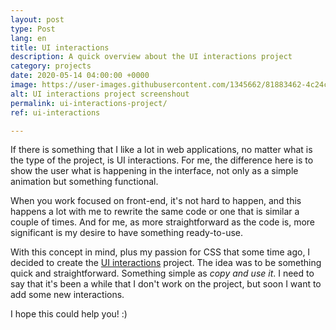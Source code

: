 ```yaml
---
layout: post
type: Post
lang: en
title: UI interactions
description: A quick overview about the UI interactions project
category: projects
date: 2020-05-14 04:00:00 +0000
image: https://user-images.githubusercontent.com/1345662/81883462-4c24c300-9563-11ea-868b-6e74bc3638b9.png
alt: UI interactions project screenshout
permalink: ui-interactions-project/
ref: ui-interactions

---
```

If there is something that I like a lot in web applications, no matter what is the type of the project, is UI interactions. For me, the difference here is to show the user what is happening in the interface, not only as a simple animation but something functional.  
  
When you work focused on front-end, it's not hard to happen, and this happens a lot with me to rewrite the same code or one that is similar a couple of times. And for me, as more straightforward as the code is, more significant is my desire to have something ready-to-use.  
  
With this concept in mind, plus my passion for CSS that some time ago, I decided to create the [UI interactions](https://raphaelfabeni.com/ui-interactions) project. The idea was to be something quick and straightforward. Something simple as _copy and use it_. I need to say that it's been a while that I don't work on the project, but soon I want to add some new interactions.  
  
I hope this could help you! :)
